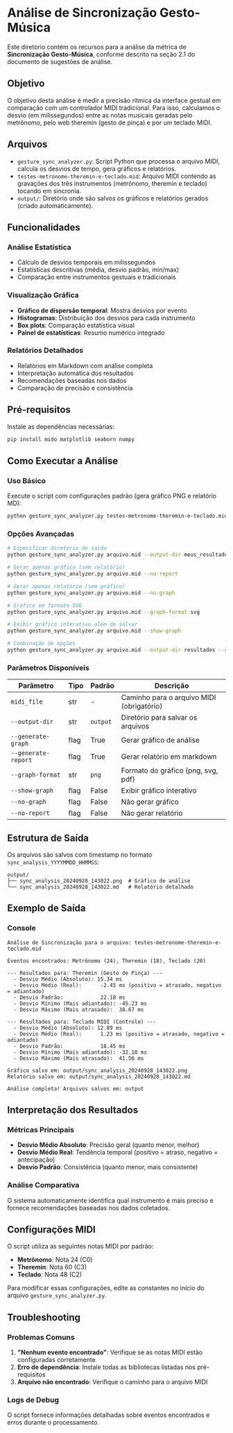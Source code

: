 # Análise de Sincronização Gesto-Música

Este diretório contém os recursos para a análise da métrica de **Sincronização Gesto-Música**, conforme descrito na seção 2.1 do documento de sugestões de análise.

## Objetivo

O objetivo desta análise é medir a precisão rítmica da interface gestual em comparação com um controlador MIDI tradicional. Para isso, calculamos o desvio (em milissegundos) entre as notas musicais geradas pelo metrônomo, pelo web theremin (gesto de pinça) e por um teclado MIDI.

## Arquivos

- `gesture_sync_analyzer.py`: Script Python que processa o arquivo MIDI, calcula os desvios de tempo, gera gráficos e relatórios.
- `testes-metronome-theremin-e-teclado.mid`: Arquivo MIDI contendo as gravações dos três instrumentos (metrônomo, theremin e teclado) tocando em sincronia.
- `output/`: Diretório onde são salvos os gráficos e relatórios gerados (criado automaticamente).

## Funcionalidades

### Análise Estatística
- Cálculo de desvios temporais em milissegundos
- Estatísticas descritivas (média, desvio padrão, min/max)
- Comparação entre instrumentos gestuais e tradicionais

### Visualização Gráfica
- **Gráfico de dispersão temporal**: Mostra desvios por evento
- **Histogramas**: Distribuição dos desvios para cada instrumento
- **Box plots**: Comparação estatística visual
- **Painel de estatísticas**: Resumo numérico integrado

### Relatórios Detalhados
- Relatórios em Markdown com análise completa
- Interpretação automática dos resultados
- Recomendações baseadas nos dados
- Comparação de precisão e consistência

## Pré-requisitos

Instale as dependências necessárias:

```bash
pip install mido matplotlib seaborn numpy
```

## Como Executar a Análise

### Uso Básico

Execute o script com configurações padrão (gera gráfico PNG e relatório MD):

```bash
python gesture_sync_analyzer.py testes-metronome-theremin-e-teclado.mid
```

### Opções Avançadas

```bash
# Especificar diretório de saída
python gesture_sync_analyzer.py arquivo.mid --output-dir meus_resultados

# Gerar apenas gráfico (sem relatório)
python gesture_sync_analyzer.py arquivo.mid --no-report

# Gerar apenas relatório (sem gráfico)
python gesture_sync_analyzer.py arquivo.mid --no-graph

# Gráfico em formato SVG
python gesture_sync_analyzer.py arquivo.mid --graph-format svg

# Exibir gráfico interativo além de salvar
python gesture_sync_analyzer.py arquivo.mid --show-graph

# Combinação de opções
python gesture_sync_analyzer.py arquivo.mid --output-dir resultados --graph-format pdf --show-graph
```

### Parâmetros Disponíveis

| Parâmetro | Tipo | Padrão | Descrição |
|-----------|------|--------|-----------|
| `midi_file` | str | - | Caminho para o arquivo MIDI (obrigatório) |
| `--output-dir` | str | `output` | Diretório para salvar os arquivos |
| `--generate-graph` | flag | True | Gerar gráfico de análise |
| `--generate-report` | flag | True | Gerar relatório em markdown |
| `--graph-format` | str | `png` | Formato do gráfico (png, svg, pdf) |
| `--show-graph` | flag | False | Exibir gráfico interativo |
| `--no-graph` | flag | False | Não gerar gráfico |
| `--no-report` | flag | False | Não gerar relatório |

## Estrutura de Saída

Os arquivos são salvos com timestamp no formato `sync_analysis_YYYYMMDD_HHMMSS`:

```
output/
├── sync_analysis_20240928_143022.png  # Gráfico de análise
└── sync_analysis_20240928_143022.md   # Relatório detalhado
```

## Exemplo de Saída

### Console
```
Análise de Sincronização para o arquivo: testes-metronome-theremin-e-teclado.mid

Eventos encontrados: Metrônomo (24), Theremin (18), Teclado (20)

--- Resultados para: Theremin (Gesto de Pinça) ---
  - Desvio Médio (Absoluto): 15.34 ms
  - Desvio Médio (Real):      -2.45 ms (positivo = atrasado, negativo = adiantado)
  - Desvio Padrão:            22.18 ms
  - Desvio Mínimo (Mais adiantado): -45.23 ms
  - Desvio Máximo (Mais atrasado):  38.67 ms

--- Resultados para: Teclado MIDI (Controle) ---
  - Desvio Médio (Absoluto): 12.89 ms
  - Desvio Médio (Real):      1.23 ms (positivo = atrasado, negativo = adiantado)
  - Desvio Padrão:            18.45 ms
  - Desvio Mínimo (Mais adiantado): -32.10 ms
  - Desvio Máximo (Mais atrasado):  41.56 ms

Gráfico salvo em: output/sync_analysis_20240928_143022.png
Relatório salvo em: output/sync_analysis_20240928_143022.md

Análise completa! Arquivos salvos em: output
```

## Interpretação dos Resultados

### Métricas Principais
- **Desvio Médio Absoluto**: Precisão geral (quanto menor, melhor)
- **Desvio Médio Real**: Tendência temporal (positivo = atraso, negativo = antecipação)
- **Desvio Padrão**: Consistência (quanto menor, mais consistente)

### Análise Comparativa
O sistema automaticamente identifica qual instrumento é mais preciso e fornece recomendações baseadas nos dados coletados.

## Configurações MIDI

O script utiliza as seguintes notas MIDI por padrão:
- **Metrônomo**: Nota 24 (C0)
- **Theremin**: Nota 60 (C3)
- **Teclado**: Nota 48 (C2)

Para modificar essas configurações, edite as constantes no início do arquivo `gesture_sync_analyzer.py`.

## Troubleshooting

### Problemas Comuns
1. **"Nenhum evento encontrado"**: Verifique se as notas MIDI estão configuradas corretamente
2. **Erro de dependência**: Instale todas as bibliotecas listadas nos pré-requisitos
3. **Arquivo não encontrado**: Verifique o caminho para o arquivo MIDI

### Logs de Debug
O script fornece informações detalhadas sobre eventos encontrados e erros durante o processamento.
